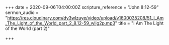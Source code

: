 +++
date = 2020-09-06T04:00:00Z
scripture_reference = "John 8:12-59"
sermon_audio = "https://res.cloudinary.com/dy3wlzuye/video/upload/v1600035208/51_I_Am_The_Light_of_the_World_part_2_8.12-59_wlig2p.mp3"
title = "I Am The Light of the World (part 2)"

+++
